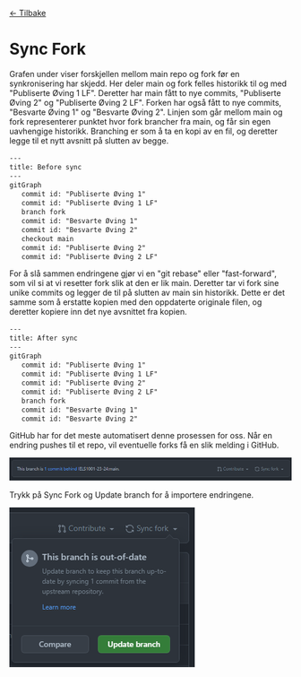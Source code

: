 [<- Tilbake](/README.md#arbeidskrav)

# Sync Fork

Grafen under viser forskjellen mellom main repo og fork før en synkronisering har skjedd. Her deler main og fork felles historikk til og med "Publiserte Øving 1 LF". Deretter har main fått to nye commits, "Publiserte Øving 2" og "Publiserte Øving 2 LF". Forken har også fått to nye commits, "Besvarte Øving 1" og "Besvarte Øving 2". Linjen som går mellom main og fork representerer punktet hvor fork brancher fra main, og får sin egen uavhengige historikk. Branching er som å ta en kopi av en fil, og deretter legge til et nytt avsnitt på slutten av begge.

```mermaid
---
title: Before sync
---
gitGraph
   commit id: "Publiserte Øving 1"
   commit id: "Publiserte Øving 1 LF"
   branch fork
   commit id: "Besvarte Øving 1"
   commit id: "Besvarte Øving 2"
   checkout main
   commit id: "Publiserte Øving 2"
   commit id: "Publiserte Øving 2 LF"
```

For å slå sammen endringene gjør vi en "git rebase" eller "fast-forward", som vil si at vi resetter fork slik at den er lik main. Deretter tar vi fork sine unike commits og legger de til på slutten av main sin historikk. Dette er det samme som å erstatte kopien med den oppdaterte originale filen, og deretter kopiere inn det nye avsnittet fra kopien.

```mermaid
---
title: After sync
---
gitGraph
   commit id: "Publiserte Øving 1"
   commit id: "Publiserte Øving 1 LF"
   commit id: "Publiserte Øving 2"
   commit id: "Publiserte Øving 2 LF"
   branch fork
   commit id: "Besvarte Øving 1"
   commit id: "Besvarte Øving 2"
```

GitHub har for det meste automatisert denne prosessen for oss. Når en endring pushes til et repo, vil eventuelle forks få en slik melding i GitHub.

![Fork is behind message](assets/fork-is-behind-message.png)

Trykk på Sync Fork og Update branch for å importere endringene.

![Sync Fork](assets/sync-fork.png)

